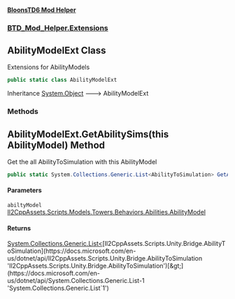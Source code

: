 #### [BloonsTD6 Mod Helper](README.md 'README')
### [BTD_Mod_Helper.Extensions](README.md#BTD_Mod_Helper.Extensions 'BTD_Mod_Helper.Extensions')

## AbilityModelExt Class

Extensions for AbilityModels

```csharp
public static class AbilityModelExt
```

Inheritance [System.Object](https://docs.microsoft.com/en-us/dotnet/api/System.Object 'System.Object') &#129106; AbilityModelExt
### Methods

<a name='BTD_Mod_Helper.Extensions.AbilityModelExt.GetAbilitySims(thisAbilityModel)'></a>

## AbilityModelExt.GetAbilitySims(this AbilityModel) Method

Get the all AbilityToSimulation with this AbilityModel

```csharp
public static System.Collections.Generic.List<AbilityToSimulation> GetAbilitySims(this AbilityModel abiltyModel);
```
#### Parameters

<a name='BTD_Mod_Helper.Extensions.AbilityModelExt.GetAbilitySims(thisAbilityModel).abiltyModel'></a>

`abiltyModel` [Il2CppAssets.Scripts.Models.Towers.Behaviors.Abilities.AbilityModel](https://docs.microsoft.com/en-us/dotnet/api/Il2CppAssets.Scripts.Models.Towers.Behaviors.Abilities.AbilityModel 'Il2CppAssets.Scripts.Models.Towers.Behaviors.Abilities.AbilityModel')

#### Returns
[System.Collections.Generic.List&lt;](https://docs.microsoft.com/en-us/dotnet/api/System.Collections.Generic.List-1 'System.Collections.Generic.List`1')[Il2CppAssets.Scripts.Unity.Bridge.AbilityToSimulation](https://docs.microsoft.com/en-us/dotnet/api/Il2CppAssets.Scripts.Unity.Bridge.AbilityToSimulation 'Il2CppAssets.Scripts.Unity.Bridge.AbilityToSimulation')[&gt;](https://docs.microsoft.com/en-us/dotnet/api/System.Collections.Generic.List-1 'System.Collections.Generic.List`1')